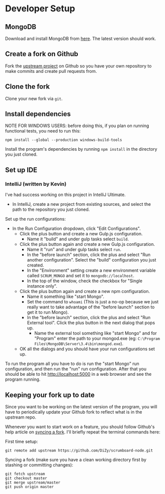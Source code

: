 # Developer Setup

## MongoDB
Download and install MongoDB from [here](https://www.mongodb.com/download-center). The latest version should work.

## Create a fork on Github
Fork the [upstream project](https://github.com/DiZy/scrumboard-node) on Github so you have your own repository to make commits and create pull requests from.

## Clone the fork
Clone your new fork via `git`.

## Install dependencies
NOTE FOR WINDOWS USERS: before doing this, if you plan on running functional tests, you need to run this:
```
npm install --global --production windows-build-tools
```
Install the program's dependencies by running `npm install` in the directory you just cloned.

## Set up IDE

### IntelliJ (written by Kevin)
I've had success working on this project in IntelliJ Ultimate.
 - In IntelliJ, create a new project from existing sources, and select the path to the repository you just cloned.

Set up the run configurations:
 - In the Run Configuration dropdown, click "Edit Configurations".
   - Click the plus button and create a new Gulp.js configuration.
     - Name it "build" and under gulp tasks select `build`.
   - Click the plus button again and create a new Gulp.js configuration.
     - Name it "run" and under gulp tasks select `run`.
     - In the "before launch" section, click the plus and select "Run another configuration". Select the "build" configuration you just created.
     - In the "Environment" setting create a new environment variable called `SCRUM_MONGO` and set it to `mongodb://localhost`.
     - In the top of the window, check the checkbox for "Single instance only".
   - Click the plus button again and create a new npm configuration.
     - Name it something like "start Mongo".
     - Set the command to `whoami` (This is just a no-op because we just really want to take advantage of the "before launch" section to get it to run Mongo).
     - In the "before launch" section, click the plus and select "Run External tool". Click the plus button in the next dialog that pops up.
       - Name the external tool something like "start Mongo" and for "Program" enter the path to your mongod.exe (eg: `C:\Program Files\MongoDB\Server\3.4\bin\mongod.exe`).
   - OK all the dialogs and you should have your run configurations set up.

To run the program all you have to do is run the "start Mongo" run configuration, and then run the "run" run configuration. After that you should be able to hit [http://localhost:5000](http://localhost:5000) in a web browser and see the program running.

## Keeping your fork up to date
Since you want to be working on the latest version of the program, you will have to periodically update your Github fork to reflect what is in the upstream repo.

Whenever you want to start work on a feature, you should follow Github's help article on [syncing a fork](https://help.github.com/articles/syncing-a-fork/). I'll briefly repeat the terminal commands here:

First time setup:
```
git remote add upstream https://github.com/DiZy/scrumboard-node.git
```

Syncing a fork (make sure you have a clean working directory first by stashing or committing changes):
```
git fetch upstream
git checkout master
git merge upstream/master
git push origin master
```
